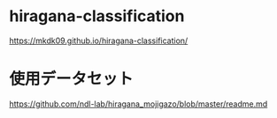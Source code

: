 # hiragana-classification

https://mkdk09.github.io/hiragana-classification/

# 使用データセット

https://github.com/ndl-lab/hiragana_mojigazo/blob/master/readme.md
